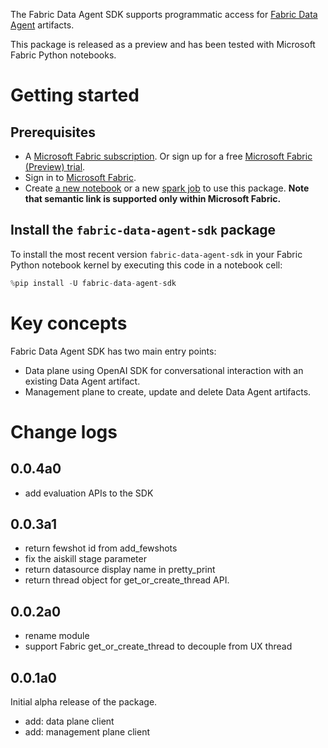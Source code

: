 The Fabric Data Agent SDK supports programmatic access for [Fabric Data Agent](https://learn.microsoft.com/en-us/fabric/data-science/concept-ai-skill) artifacts.

This package is released as a preview and has been tested with Microsoft Fabric Python notebooks.

# Getting started

## Prerequisites

* A [Microsoft Fabric subscription](https://learn.microsoft.com/en-us/fabric/enterprise/licenses). Or sign up for a free [Microsoft Fabric (Preview) trial](https://learn.microsoft.com/en-us/fabric/get-started/fabric-trial).
* Sign in to [Microsoft Fabric](https://fabric.microsoft.com/).
* Create [a new notebook](https://learn.microsoft.com/en-us/fabric/data-engineering/how-to-use-notebook#create-notebooks) or a new [spark job](https://learn.microsoft.com/en-us/fabric/data-engineering/create-spark-job-definition) to use this package. **Note that semantic link is supported only within Microsoft Fabric.**

## Install the `fabric-data-agent-sdk` package

To install the most recent version `fabric-data-agent-sdk` in your Fabric Python notebook kernel by executing this code in a notebook cell:

  ```python
  %pip install -U fabric-data-agent-sdk
  ```

# Key concepts

Fabric Data Agent SDK has two main entry points:

* Data plane using OpenAI SDK for conversational interaction with an existing Data Agent artifact.
* Management plane to create, update and delete Data Agent artifacts.

# Change logs

## 0.0.4a0

* add evaluation APIs to the SDK

## 0.0.3a1

* return fewshot id from add_fewshots
* fix the aiskill stage parameter
* return datasource display name in pretty_print
* return thread object for get_or_create_thread API.

## 0.0.2a0

* rename module
* support Fabric get_or_create_thread to decouple from UX thread

## 0.0.1a0

Initial alpha release of the package.

* add: data plane client
* add: management plane client

